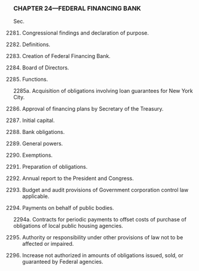 ### **CHAPTER 24—FEDERAL FINANCING BANK** ###

Sec.

2281. Congressional findings and declaration of purpose.

2282. Definitions.

2283. Creation of Federal Financing Bank.

2284. Board of Directors.

2285. Functions.

2285a. Acquisition of obligations involving loan guarantees for New York City.

2286. Approval of financing plans by Secretary of the Treasury.

2287. Initial capital.

2288. Bank obligations.

2289. General powers.

2290. Exemptions.

2291. Preparation of obligations.

2292. Annual report to the President and Congress.

2293. Budget and audit provisions of Government corporation control law applicable.

2294. Payments on behalf of public bodies.

2294a. Contracts for periodic payments to offset costs of purchase of obligations of local public housing agencies.

2295. Authority or responsibility under other provisions of law not to be affected or impaired.

2296. Increase not authorized in amounts of obligations issued, sold, or guaranteed by Federal agencies.